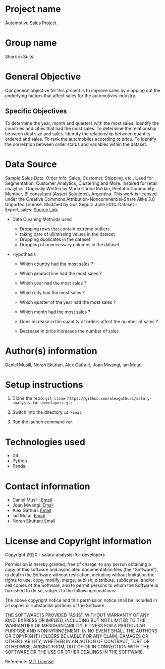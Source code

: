 # Project name
Automotive Sales Project

# Group name
Shark in Suits

# General Objective
Our general objective for this project is to improve sales by mapping out the underlying factors that affect sales for the automotives industry.

## Specific Objectives
To determine the year, month and quarters with the most sales.
Identify the countries and cities that had the most sales.
To determine the relationship between deal size and sales.
Identify the relationship between quantity ordered and sales.
To rank the automobiles according to price.
To identify the correlation between order status and variables within the dataset.


# Data Source
Sample Sales Data, Order Info, Sales, Customer, Shipping, etc., Used for Segmentation, Customer Analytics, Clustering and More. Inspired for retail analytics. Originally Written by María Carina Roldán, Pentaho Community Member, BI consultant (Assert Solutions), Argentina. This work is licensed under the Creative Commons Attribution-Noncommercial-Share Alike 3.0 Unported License. Modified by Gus Segura June 2014.
Dataset - Export_sales: [Source Link](https://www.kaggle.com/kyanyoga/sample-sales-data)

* Data Cleaning Methods used
    *  Dropping rows that contain extreme outliers
    *  taking care of ull/missing values in the dataset 
    *  Dropping duplicates in the dataset
    *  Dropping of unnecessary columns in the dataset
   
* Hypothesis
   * Which country had the most sales ? 

    * Which product line had the most sales ? 

    * Which year had the most sales ?

    * Which city had the most sales ?
 
    * Which quarter of the year had the most sales ?

    * Which month had the most sales ?

    * Does increase in the quantity of orders affect the number of sales ?

    * Decrease in price increases the number of sales 



# Author(s) information
Daniel Musili,
Norah Ekuttan,
Alex Gathuri,
Joan Mwangi,
Ian Mutai,


# Setup instructions

1. Clone the repo:
    `git clone https://github.com/alexgathuri/salary-analysis-for-developers.git`

1. Switch into the directory
    `cd Final`

1. Run the launch command
    `run`

# Technologies used

* Git
* Python
* Panda




# Contact information
* Daniel Musili: [Email](mailto:)
* Joan Mwangi: [Email](mailto:)
* Alex Gathuri: [Email](mailto:gathurialex4@gmail.com)
* Ian Mutai: [Email](mailto:)
* Norah Ekuttan: [Email](mailto:norahnaroh@gmail.com)


# License and Copyright information

Copyright 2020 - salary-analysis-for-developers

Permission is hereby granted, free of charge, to any person obtaining a copy of this software and associated documentation files (the "Software"), to deal in the Software without restriction, including without limitation the rights to use, copy, modify, merge, publish, distribute, sublicense, and/or sell copies of the Software, and to permit persons to whom the Software is furnished to do so, subject to the following conditions:

The above copyright notice and this permission notice shall be included in all copies or substantial portions of the Software.

THE SOFTWARE IS PROVIDED "AS IS", WITHOUT WARRANTY OF ANY KIND, EXPRESS OR IMPLIED, INCLUDING BUT NOT LIMITED TO THE WARRANTIES OF MERCHANTABILITY, FITNESS FOR A PARTICULAR PURPOSE AND NONINFRINGEMENT. IN NO EVENT SHALL THE AUTHORS OR COPYRIGHT HOLDERS BE LIABLE FOR ANY CLAIM, DAMAGES OR OTHER LIABILITY, WHETHER IN AN ACTION OF CONTRACT, TORT OR OTHERWISE, ARISING FROM, OUT OF OR IN CONNECTION WITH THE SOFTWARE OR THE USE OR OTHER DEALINGS IN THE SOFTWARE.

Reference: [MIT License](https://opensource.org/licenses/MIT)
